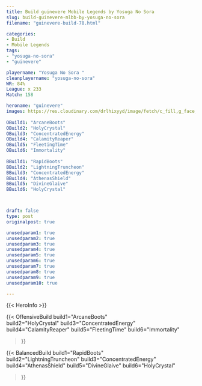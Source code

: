 ```yaml
---
title: Build guinevere Mobile Legends by Yosuga No Sora 
slug: build-guinevere-mlbb-by-yosuga-no-sora
filename: "guinevere-build-78.html"

categories: 
- Build 
- Mobile Legends
tags: 
- "yosuga-no-sora"
- "guinevere"

playername: "Yosuga No Sora "
cleanplayername: "yosuga-no-sora"
WR: 84%
League: x 233
Match: 158 

heroname: "guinevere"
images: https://res.cloudinary.com/drlhixyyd/image/fetch/c_fill,g_face,f_auto/https://cdn2-build.mobagenie.my.id/p/images/banner/full/guinevere.jpg
 
OBuild1: "ArcaneBoots"  
OBuild2: "HolyCrystal" 
OBuild3: "ConcentratedEnergy" 
OBuild4: "CalamityReaper" 
OBuild5: "FleetingTime" 
OBuild6: "Immortality" 
 
BBuild1: "RapidBoots"  
BBuild2: "LightningTruncheon" 
BBuild3: "ConcentratedEnergy" 
BBuild4: "AthenasShield" 
BBuild5: "DivineGlaive" 
BBuild6: "HolyCrystal"



draft: false
type: post
originalpost: true

unusedparam1: true
unusedparam2: true
unusedparam3: true
unusedparam4: true
unusedparam5: true
unusedparam6: true
unusedparam7: true
unusedparam8: true
unusedparam9: true
unusedparam10: true

---
```


{{< HeroInfo >}} 

{{< OffensiveBuild 
build1="ArcaneBoots"  
build2="HolyCrystal" 
build3="ConcentratedEnergy" 
build4="CalamityReaper" 
build5="FleetingTime" 
build6="Immortality" 
 >}} 

{{< BalancedBuild 
build1="RapidBoots"  
build2="LightningTruncheon" 
build3="ConcentratedEnergy" 
build4="AthenasShield" 
build5="DivineGlaive" 
build6="HolyCrystal" 
 >}}

